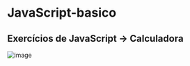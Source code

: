 # JavaScript-basico
## Exercícios de JavaScript -> Calculadora 
![image](https://user-images.githubusercontent.com/86080021/174348718-7c43102e-e53f-4f4e-b7d9-e113d1bb46d9.png)
